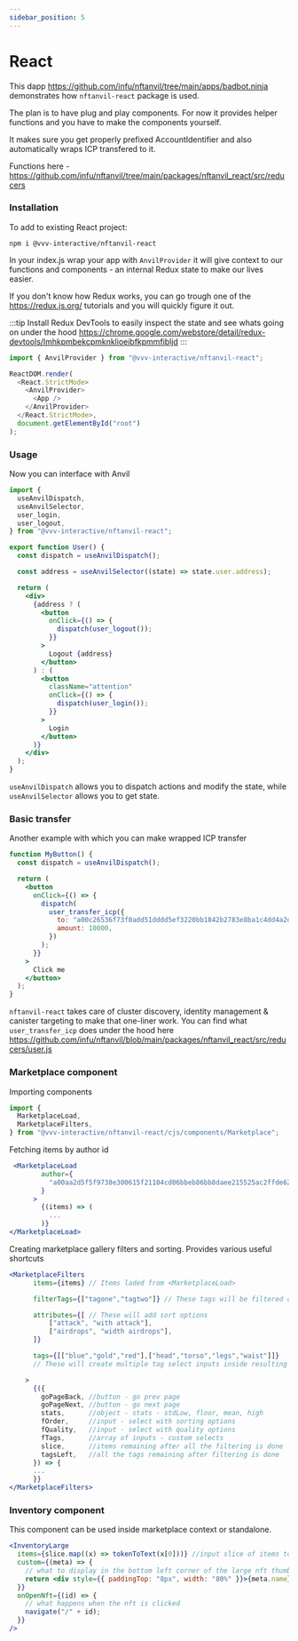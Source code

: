 ```yaml
---
sidebar_position: 5
---
```


# React

This dapp https://github.com/infu/nftanvil/tree/main/apps/badbot.ninja demonstrates how `nftanvil-react` package is used.

The plan is to have plug and play components. For now it provides helper functions and you have to make the components yourself.

It makes sure you get properly prefixed AccountIdentifier and also automatically wraps ICP transfered to it.

Functions here - https://github.com/infu/nftanvil/tree/main/packages/nftanvil_react/src/reducers

### Installation

To add to existing React project:

```
npm i @vvv-interactive/nftanvil-react
```

In your index.js wrap your app with `AnvilProvider` it will give context to our functions and components - an internal Redux state to make our lives easier.

If you don't know how Redux works, you can go trough one of the https://redux.js.org/ tutorials and you will quickly figure it out.

:::tip
Install Redux DevTools to easily inspect the state and see whats going on under the hood https://chrome.google.com/webstore/detail/redux-devtools/lmhkpmbekcpmknklioeibfkpmmfibljd
:::

```js
import { AnvilProvider } from "@vvv-interactive/nftanvil-react";

ReactDOM.render(
  <React.StrictMode>
    <AnvilProvider>
      <App />
    </AnvilProvider>
  </React.StrictMode>,
  document.getElementById("root")
);
```

### Usage

Now you can interface with Anvil

```jsx
import {
  useAnvilDispatch,
  useAnvilSelector,
  user_login,
  user_logout,
} from "@vvv-interactive/nftanvil-react";

export function User() {
  const dispatch = useAnvilDispatch();

  const address = useAnvilSelector((state) => state.user.address);

  return (
    <div>
      {address ? (
        <button
          onClick={() => {
            dispatch(user_logout());
          }}
        >
          Logout {address}
        </button>
      ) : (
        <button
          className="attention"
          onClick={() => {
            dispatch(user_login());
          }}
        >
          Login
        </button>
      )}
    </div>
  );
}
```

`useAnvilDispatch` allows you to dispatch actions and modify the state, while `useAnvilSelector` allows you to get state.

### Basic transfer

Another example with which you can make wrapped ICP transfer

```jsx
function MyButton() {
  const dispatch = useAnvilDispatch();

  return (
    <button
      onClick={() => {
        dispatch(
          user_transfer_icp({
            to: "a00c26536f73f0add51dddd5ef3220bb1842b2783e8ba1c4dd4a2da172b1727a",
            amount: 10000,
          })
        );
      }}
    >
      Click me
    </button>
  );
}
```

`nftanvil-react` takes care of cluster discovery, identity management & canister targeting to make that one-liner work. You can find what `user_transfer_icp` does under the hood here https://github.com/infu/nftanvil/blob/main/packages/nftanvil_react/src/reducers/user.js

### Marketplace component

Importing components

```jsx
import {
  MarketplaceLoad,
  MarketplaceFilters,
} from "@vvv-interactive/nftanvil-react/cjs/components/Marketplace";
```

Fetching items by author id

```jsx
 <MarketplaceLoad
        author={
          "a00aa2d5f5f9738e300615f21104cd06bbeb86bb8daee215525ac2ffde621bed"
        }
      >
        {(items) => (
          ...
        )}
</MarketplaceLoad>
```

Creating marketplace gallery filters and sorting. Provides various useful shortcuts

```jsx
<MarketplaceFilters
      items={items} // Items laded from <MarketplaceLoad>

      filterTags={["tagone","tagtwo"]} // These tags will be filtered out

      attributes={[ // These will add sort options
          ["attack", "with attack"],
          ["airdrops", "width airdrops"],
      ]}

      tags={[["blue","gold","red"],["head","torso","legs","waist"]]}
      // These will create multiple tag select inputs inside resulting `fTags`

    >
      {({
        goPageBack, //button - go prev page
        goPageNext, //button - go next page
        stats,      //object - stats - stdLow, floor, mean, high
        fOrder,     //input - select with sorting options
        fQuality,   //input - select with quality options
        fTags,      //array of inputs - custom selects
        slice,      //items remaining after all the filtering is done
        tagsLeft,   //all the tags remaining after filtering is done
      }) => {
      ...
      }}
</MarketplaceFilters>
```

### Inventory component

This component can be used inside marketplace context or standalone.

```jsx
<InventoryLarge
  items={slice.map((x) => tokenToText(x[0]))} //input slice of items to visualize
  custom={(meta) => {
    // what to display in the bottom left corner of the large nft thumb
    return <div style={{ paddingTop: "8px", width: "80%" }}>{meta.name}</div>;
  }}
  onOpenNft={(id) => {
    // what happens when the nft is clicked
    navigate("/" + id);
  }}
/>
```

